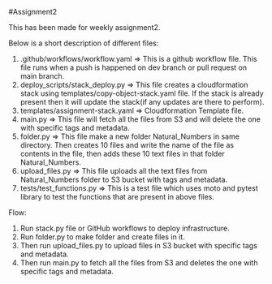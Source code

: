 #Assignment2

This has been made for weekly assignment2.

Below is a short description of different files:
1. .github/workflows/workflow.yaml => This is a github workflow file. This file runs when a push is happened on dev branch or pull request on main branch.
2. deploy_scripts/stack_deploy.py => This file creates a cloudformation stack using templates/copy-object-stack.yaml file. If the stack is already present then it will update the stack(if any updates are there to perform).
3. templates/assignment-stack.yaml => Cloudformation Template file.
4. main.py => This file will fetch all the files from S3 and will delete the one with specific tags and metadata.
5. folder.py => This file make a new folder Natural_Numbers in same directory. Then creates 10 files and write the name of the file as contents in the file, then adds these 10 text files in that folder Natural_Numbers.
6. upload_files.py => This file uploads all the text files from Natural_Numbers folder to S3 bucket with tags and metadata.
7. tests/test_functions.py => This is a test file which uses moto and pytest library to test the functions that are present in above files.

Flow:
1. Run stack.py file or GitHub workflows to deploy infrastructure.
2. Run folder.py to make folder and create files in it.
3. Then run upload_files.py to upload files in S3 bucket with specific tags and metadata.
4. Then run main.py to fetch all the files from S3 and deletes the one with specific tags and metadata.
